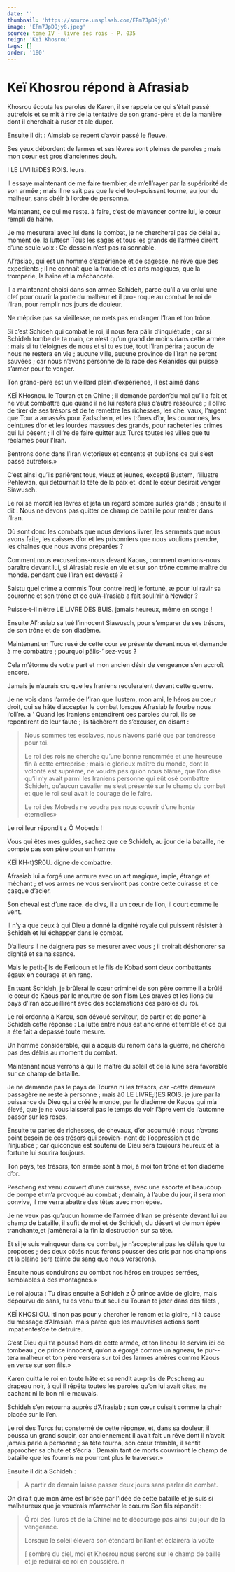 ```yaml
---
date: ''
thumbnail: 'https://source.unsplash.com/EFm7JpD9jy8'
image: 'EFm7JpD9jy8.jpeg'
source: tome IV - livre des rois - P. 035
reign: 'Keï Khosrou'
tags: []
order: '180'
---
```


# Keï Khosrou répond à Afrasiab

Khosrou écouta les paroles de Karen, il se rappela ce qui s’était passé autrefois et se mit à rire de la tentative de son grand-père et de la manière dont il cherchait à ruser et ale duper.

Ensuite il dit : Almsiab se repent d’avoir passé le fleuve.

Ses yeux débordent de larmes et ses lèvres sont pleines de paroles ; mais mon cœur est gros d’anciennes douh.

I LE LlVIlItiiDES ROIS. leurs.

Il essaye maintenant de me faire trembler, de m’ell’rayer par la supériorité de son armée ; mais il ne sait pas que le ciel tout-puissant tourne, au jour du malheur, sans obéir à l’ordre de personne.

Maintenant, ce qui me reste. à faire, c’est de m’avancer contre lui, le cœur rempli de haine.

Je me mesurerai avec lui dans le combat, je ne chercherai pas de délai au moment de. la luttesn Tous les sages et tous les grands de l’armée dirent d’une seule voix : Ce dessein n’est pas raisonnable.

Al’rasiab, qui est un homme d’expérience et de sagesse, ne rêve que des expédients ; il ne connaît que la fraude et les arts magiques, que la tromperie, la haine et la méchanceté.

Il a maintenant choisi dans son armée Schideh, parce qu’il a vu enlui une clef pour ouvrir la porte du malheur et il pro- roque au combat le roi de l’Iran, pour remplir nos jours de douleur.

Ne méprise pas sa vieillesse, ne mets pas en danger l’Iran et ton trône.

Si c’est Schideh qui combat le roi, il nous fera pâlir d’inquiétude ; car si Schideh tombe de ta main, ce n’est qu’un grand de moins dans cette armée : mais si tu t’éloignes de nous et si tu es tué, tout l’Iran périra ; aucun de nous ne restera en vie ; aucune ville, aucune province de l’Iran ne seront sauvées ; car nous n’avons personne de la race des Keïanides qui puisse s’armer pour te venger.

Ton grand-père est un vieillard plein d’expérience, il est aimé dans

KEÎ KHosnou. le Touran et en Chine ; il demande pardon’du mal qu’il a fait et ne veut combattre que quand il ne lui restera plus d’autre ressource ; il oll’rc de tirer de ses trésors et de te remettre les richesses, les che. vaux, l’argent que Tour a amassés pour Zadschem, et les trônes d’or, les couronnes, les ceintures d’or et les lourdes massues des grands, pour racheter les crimes qui lui pèsent ; il oll’re de faire quitter aux Turcs toutes les villes que tu réclames pour l’Iran.

Bentrons donc dans l’Iran victorieux et contents et oublions ce qui s’est passé autrefois.»

C’est ainsi qu’ils parlèrent tous, vieux et jeunes, excepté Bustem, l’illustre Pehlewan, qui détournait la tête de la paix et. dont le cœur désirait venger Siawusch.

Le roi se mordit les lèvres et jeta un regard sombre surles grands ; ensuite il dit : Nous ne devons pas quitter ce champ de bataille pour rentrer dans l’Iran.

Où sont donc les combats que nous devions livrer, les serments que nous avons faite, les caisses d’or et les prisonniers que nous voulions prendre, les chaînes que nous avons préparées ?

Comment nous excuserions-nous devant Kaous, comment oserions-nous paraître devant lui, si Alrasiab resle en vie et sur son trône comme maître du monde. pendant que l’Iran est dévasté ?

Saistu quel crime a commis Tour contre lredj le fortuné,
æ pour lui ravir sa couronne et son trône et ce qu’A-l’rasiab a fait soull’rir à Newder ?

Puisse-t-il n’être LE LIVRE DES BUIS. jamais heureux, même en songe !

Ensuite Al’rasiab sa tué l’innocent Siawusch, pour s’emparer de ses trésors, de son trône et de son diadème.

Maintenant un Turc rusé de cette cour se présente devant nous et demande à me combattre ; pourquoi pâlis-’ sez-vous ?

Cela m’étonne de votre part et mon ancien désir de vengeance s’en accroît encore.

Jamais je n’aurais cru que les Iraniens reculeraient devant cette guerre.

Je ne vois dans l’armée de l’Iran que Ilustem, mon ami, le héros au cœur droit, qui se hâte d’accepter le combat lorsque Afrasiab le fourbe nous l’oll’re. a ’
Quand les Iraniens entendirent ces paroles du roi, ils se repentirent de leur faute ; ils tâchèrent de s’excuser, en disant :

> Nous sommes tes esclaves, nous n’avons parlé que par tendresse pour toi.
>
> Le roi des rois ne cherche qu’une bonne renommée et une heureuse fin à cette entreprise ; mais le glorieux maître du monde, dont la volonté est suprême, ne voudra pas qu’on nous blâme, que l’on dise qu’il n’y avait parmi les Iraniens personne qui eût osé combattre Schideh, qu’aucun cavalier ne s’est présenté sur le champ du combat et que le roi seul avait le courage de le faire.
>
> Le roi des Mobeds ne voudra pas nous couvrir d’une honte éternelles»

Le roi leur répondit z Ô Mobeds !

Vous qui êtes mes guides, sachez que ce Schideh, au jour de la bataille, ne compte pas son père pour un homme

KEÎ KH-t)SR0U. digne de combattre.

Afrasiab lui a forgé une armure avec un art magique, impie, étrange et méchant ; et vos armes ne vous serviront pas contre cette cuirasse et ce casque d’acier.

Son cheval est d’une race. de divs, il a un cœur de lion, il court comme le vent.

Il n’y a que ceux à qui Dieu a donné la dignité royale qui puissent résister à Schideh et lui échapper dans le combat.

D’ailleurs il ne daignera pas se mesurer avec vous ; il croirait déshonorer sa dignité et sa naissance.

Mais le petit-[ils de Feridoun et le fils de Kobad sont deux combattants égaux en courage et en rang.

En tuant Schideh, je brûlerai le cœur criminel de son père comme il a brûlé le cœur de Kaous par le meurtre de son filsm Les braves et les lions du pays d’Iran accueillirent avec des acclamations ces paroles du roi.

Le roi ordonna à Kareu, son dévoué serviteur, de partir et de porter à Schideh cette réponse : La lutte entre nous est ancienne et terrible et ce qui a été fait a dépassé toute mesure.

Un homme considérable, qui a acquis du renom dans la guerre, ne cherche pas des délais au moment du combat.

Maintenant nous verrons à qui le maître du soleil et de la lune sera favorable sur ce champ de bataille.

Je ne demande pas le pays de Touran ni les trésors, car -cette demeure passagère ne reste à personne ; mais à0 LE LIVRE;l)ES ROIS. je jure par la puissance de Dieu qui a créé le monde, par le diadème de Kaous qui m’a élevé, que je ne vous laisserai pas le temps de voir l’âpre vent de l’automne passer sur les roses.

Ensuite tu parles de richesses, de chevaux, d’or accumulé : nous n’avons point besoin de ces trésors qui provien- nent de l’oppression et de l’injustice ; car quiconque est soutenu de Dieu sera toujours heureux et la fortune lui sourira toujours.

Ton pays, tes trésors, ton armée sont à moi, à moi ton trône et ton diadème d’or.

Pescheng est venu couvert d’une cuirasse, avec une escorte et beaucoup de pompe et m’a provoqué au combat ; demain, à l’aube du jour, il sera mon convive, il me verra abattre des têtes avec mon épée.

Je ne veux pas qu’aucun homme de l’armée d’Iran se présente devant lui au champ de bataille, il sufit de moi et de Schideh, du désert et de mon épée tranchante,et j’amènerai à la fin la destruction sur sa tête.

Et si je suis vainqueur dans ce combat, je n’accepterai pas les délais que tu proposes ; des deux côtés nous ferons pousser des cris par nos champions et la plaine sera teinte du sang que nous verserons.

Ensuite nous conduirons au combat nos héros en troupes serrées, semblables à des montagnes.»

Le roi ajouta : Tu diras ensuite à Schideh z Ô prince avide de gloire, mais dépourvu de sans, tu es venu tout seul du Touran te jeter dans des filets ,

KEÏ KHOSIlOU. ltl non pas pour y chercher le renom et la gloire, ni à cause du message d’Alrasiah. mais parce que les mauvaises actions sont impatientes’de te détruire.

C’est Dieu qui t’a poussé hors de cette armée, et ton linceul le servira ici de tombeau ; ce prince innocent, qu’on a égorgé comme un agneau, te pur-- tera malheur et ton père versera sur toi des larmes amères comme Kaous en verse sur son fils.»

Karen quitta le roi en toute hâte et se rendit au-près de Pcscheng au drapeau noir, à qui il répéta toutes les paroles qu’on lui avait dites, ne cachant ni le bon ni le mauvais.

Schideh s’en retourna auprès d’Afrasiab ; son cœur cuisait comme la chair placée sur le l’en.

Le roi des Turcs fut consterné de cette réponse, et, dans sa douleur, il poussa un grand soupir, car anciennement il avait fait un rêve dont il n’avait jamais parlé à personne ; sa tête tourna, son cœur trembla, il sentit approcher sa chute et s’écria : Demain tant de morts couvriront le champ de bataille que les fourmis ne pourront plus le traverser.»

Ensuite il dit à Schideh :

> A partir de demain laisse passer deux jours sans parler de combat.

On dirait que mon âme est brisée par l’idée de cette bataille et je suis si malheureux que je voudrais m’arracher le cœurm Son fils répondit :

> Ô roi des Turcs et de la Chinel ne te décourage pas ainsi au jour de la vengeance.
>
> Lorsque le soleil élèvera son étendard brillant et éclairera la voûte
>
> [ sombre du ciel, moi et Khosrou nous serons sur le champ de baille et je réduirai ce roi en poussière. n
